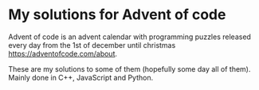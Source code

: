# My solutions for Advent of code

Advent of code is an advent calendar with programming puzzles released every day from the 1st of december until christmas https://adventofcode.com/about.

These are my solutions to some of them (hopefully some day all of them). Mainly done in C++, JavaScript and Python.


